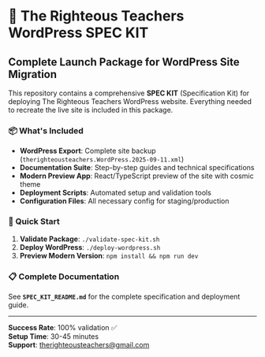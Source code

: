 # 🚀 The Righteous Teachers WordPress SPEC KIT

## Complete Launch Package for WordPress Site Migration

This repository contains a comprehensive **SPEC KIT** (Specification Kit) for deploying The Righteous Teachers WordPress website. Everything needed to recreate the live site is included in this package.

### 📦 What's Included

- **WordPress Export**: Complete site backup (`therighteousteachers.WordPress.2025-09-11.xml`)
- **Documentation Suite**: Step-by-step guides and technical specifications  
- **Modern Preview App**: React/TypeScript preview of the site with cosmic theme
- **Deployment Scripts**: Automated setup and validation tools
- **Configuration Files**: All necessary config for staging/production

### 🎯 Quick Start

1. **Validate Package**: `./validate-spec-kit.sh`
2. **Deploy WordPress**: `./deploy-wordpress.sh` 
3. **Preview Modern Version**: `npm install && npm run dev`

### 📋 Complete Documentation

See **`SPEC_KIT_README.md`** for the complete specification and deployment guide.

---

**Success Rate**: 100% validation ✅  
**Setup Time**: 30-45 minutes  
**Support**: therighteousteachers@gmail.com